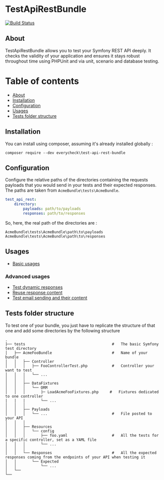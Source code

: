 TestApiRestBundle
=================

[![Build Status](https://travis-ci.com/everycheck/test-api-rest-bundle.svg?branch=master)](https://travis-ci.com/everycheck/test-api-rest-bundle)

## About


TestApiRestBundle allows you to test your Symfony REST API deeply. It checks the validity of your application and ensures it stays robust throughout time using PHPUnit and via unit, scenario and database testing.

# Table of contents

* [About](#about)
* [Installation](#installation)
* [Configuration](#configuration)
* [Usages](#usages)
* [Tests folder structure](#tests-folder-structure)


## Installation


You can install using composer, assuming it's already installed globally : 

```
composer require --dev everycheck\test-api-rest-bundle
```

## Configuration

Configure the relative paths of the directories containing the requests payloads that you would send in your tests and their expected responses. The paths are taken from `AcmeBundle\tests\AcmeBundle`.

```yaml
test_api_rest:
    directory:
        payloads: path/to/payloads
        responses: path/to/responses
``` 

So, here, the real path of the directories  are : 

`
AcmeBundle\tests\AcmeBundle\path\to\payloads
AcmeBundle\tests\AcmeBundle\path\to\responses
`

## Usages

* [Basic usages](Doc/SIMPLE_USAGE.md)

### Advanced usages

* [Test dynamic responses](Doc/PATTERN_USAGE.md)
* [Reuse response content](Doc/REUSE_USAGE.md)
* [Test email sending and their content](Doc/EMAIL_USAGE.md)


## Tests folder structure

To test one of your bundle, you just have to replicate the structure of that one and add some directories by the following structure

    .
    ├── tests                                       #   The basic Symfony test directory
    │   ├── AcmeFooBundle                           #   Name of your bundle
    │   │   ├── Controller                          
    │   │   │   ├── FooControllerTest.php           #   Controller your want to test
    │   │   │   └── ...                                    
    │   │   │
    │   │   ├── DataFixtures                        
    │   │   │   └── ORM                             
    │   │   │       ├─ LoadAcmeFooFixtures.php     #   Fixtures dedicated to one controller   
    |   |   |       └── ...
    │   │   │                                       
    │   │   ├── Payloads                            
    │   │   │   └── ...                             #   File posted to your API
    │   │   │                                       
    │   │   ├── Resources                           
    │   │   │   └── config                          
    │   │   │       ├── foo.yaml                    #   All the tests for a specific controller, set as a YAML file
    │   │   │       └── ...                    
    │   │   │   
    │   │   └── Responses                           #   All the expected responses coming from the endpoints of your API when testing it
    │   │       └── Expected
    │   │           └── ...
    │   └──
    └──

